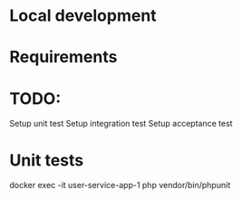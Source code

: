 # Local development 

# Requirements

# TODO:

Setup unit test
Setup integration test
Setup acceptance test

# Unit tests

docker exec -it user-service-app-1 php vendor/bin/phpunit